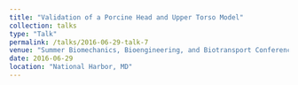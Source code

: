 ```yaml
---
title: "Validation of a Porcine Head and Upper Torso Model"
collection: talks
type: "Talk"
permalink: /talks/2016-06-29-talk-7
venue: "Summer Biomechanics, Bioengineering, and Biotransport Conference"
date: 2016-06-29
location: "National Harbor, MD"
---
```

